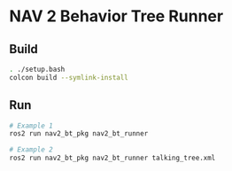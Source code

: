 # NAV 2 Behavior Tree Runner

## Build

```bash
. ./setup.bash
colcon build --symlink-install
```

## Run

```bash
# Example 1
ros2 run nav2_bt_pkg nav2_bt_runner

# Example 2
ros2 run nav2_bt_pkg nav2_bt_runner talking_tree.xml
```
